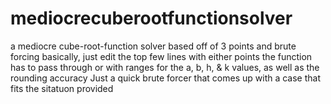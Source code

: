 # mediocrecuberootfunctionsolver
a mediocre cube-root-function solver based off of 3 points and brute forcing
basically, just edit the top few lines with either points the function has to pass through or with ranges for the a, b, h, & k values, as well as the rounding accuracy
Just a quick brute forcer that comes up with a case that fits the sitatuon provided
